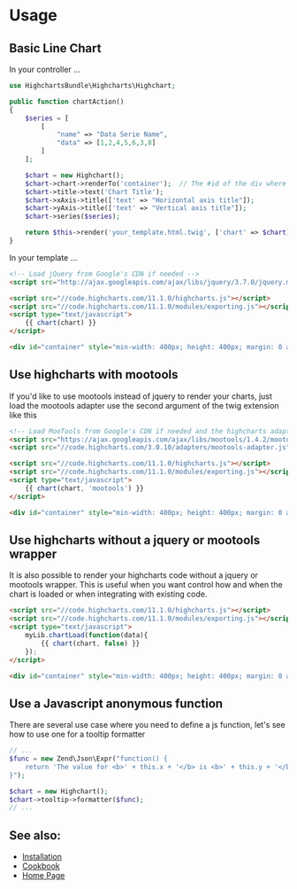 # Usage

## Basic Line Chart

In your controller ...

```php
use HighchartsBundle\Highcharts\Highchart;

public function chartAction()
{
    $series = [
        [
            "name" => "Data Serie Name",
            "data" => [1,2,4,5,6,3,8]
        ]
    ];

    $chart = new Highchart();
    $chart->chart->renderTo('container');  // The #id of the div where to render the chart
    $chart->title->text('Chart Title');
    $chart->xAxis->title(['text' => "Horizontal axis title"]);
    $chart->yAxis->title(['text' => "Vertical axis title"]);
    $chart->series($series);

    return $this->render('your_template.html.twig', ['chart' => $chart]);
}
```

In your template ...

```html
<!-- Load jQuery from Google's CDN if needed -->
<script src="http://ajax.googleapis.com/ajax/libs/jquery/3.7.0/jquery.min.js" type="text/javascript"></script>

<script src="//code.highcharts.com/11.1.0/highcharts.js"></script>
<script src="//code.highcharts.com/11.1.0/modules/exporting.js"></script>
<script type="text/javascript">
    {{ chart(chart) }}
</script>

<div id="container" style="min-width: 400px; height: 400px; margin: 0 auto"></div>
```

## Use highcharts with mootools

If you'd like to use mootools instead of jquery to render your charts, just load the mootools adapter use the second
argument of the twig extension like this

```html
<!-- Load MooTools from Google's CDN if needed and the highcharts adapter -->
<script src="https://ajax.googleapis.com/ajax/libs/mootools/1.4.2/mootools-yui-compressed.js" type="text/javascript"></script>
<script src="//code.highcharts.com/3.0.10/adapters/mootools-adapter.js" type="text/javascript"></script>

<script src="//code.highcharts.com/11.1.0/highcharts.js"></script>
<script src="//code.highcharts.com/11.1.0/modules/exporting.js"></script>
<script type="text/javascript">
    {{ chart(chart, 'mootools') }}
</script>

<div id="container" style="min-width: 400px; height: 400px; margin: 0 auto"></div>
```

## Use highcharts without a jquery or mootools wrapper

It is also possible to render your highcharts code without a jquery or mootools wrapper. This is useful when you want
control how and when the chart is loaded or when integrating with existing code.

```html
<script src="//code.highcharts.com/11.1.0/highcharts.js"></script>
<script src="//code.highcharts.com/11.1.0/modules/exporting.js"></script>
<script type="text/javascript">
    myLib.chartLoad(function(data){
        {{ chart(chart, false) }}
    });
</script>

<div id="container" style="min-width: 400px; height: 400px; margin: 0 auto"></div>
```

## Use a Javascript anonymous function

There are several use case where you need to define a js function, let's see how to use one for a tooltip formatter

```php
// ...
$func = new Zend\Json\Expr("function() {
    return 'The value for <b>' + this.x + '</b> is <b>' + this.y + '</b>';
}");

$chart = new Highchart();
$chart->tooltip->formatter($func);
// ...
```

## See also:

- [Installation](installation.md)
- [Cookbook](cookbook.md)
- [Home Page](../../README.md)
